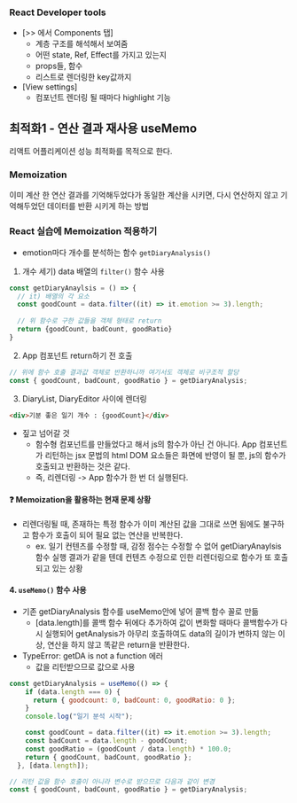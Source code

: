 ### React Developer tools
- [>> 에서 Components 탭]
  - 계층 구조를 해석해서 보여줌
  - 어떤 state, Ref, Effect를 가지고 있는지
  - props들, 함수
  - 리스트로 렌더링한 key값까지
- [View settings]
  - 컴포넌트 렌더링 될 때마다 highlight 기능

## 최적화1 - 연산 결과 재사용 useMemo
리액트 어플리케이션 성능 최적화를 목적으로 한다.

### Memoization
이미 계산 한 연산 결과를 기억해두었다가 동일한 계산을 시키면, 다시 연산하지 않고 기억해두었던 데이터를 반환 시키게 하는 방법

### React 실습에 Memoization 적용하기
- emotion마다 개수를 분석하는 함수 `getDiaryAnalysis()`
1. 개수 세기) data 배열의 `filter()` 함수 사용
```js
const getDiaryAnaylsis = () => {
  // it) 배열의 각 요소
  const goodCount = data.filter((it) => it.emotion >= 3).length;
  
  // 위 함수로 구한 값들을 객체 형태로 return
  return {goodCount, badCount, goodRatio}
}
```
2. App 컴포넌트 return하기 전 호출
```js
// 위에 함수 호출 결과값 객체로 반환하니까 여기서도 객체로 비구조적 할당
const { goodCount, badCount, goodRatio } = getDiaryAnalysis;
```
3. DiaryList, DiaryEditor 사이에 렌더링
```html
<div>기분 좋은 일기 개수 : {goodCount}</div>
```

- 짚고 넘어갈 것
  - 함수형 컴포넌트를 만들었다고 해서 js의 함수가 아닌 건 아니다. App 컴포넌트가 리턴하는 jsx 문법의 html DOM 요소들은 화면에 반영이 될 뿐, js의 함수가 호출되고 반환하는 것은 같다.
  - 즉, 리렌더링 -> App 함수가 한 번 더 실행된다.

#### ❓ Memoization을 활용하는 현재 문제 상황
- 리렌더링될 때, 존재하는 특정 함수가 이미 계산된 값을 그대로 쓰면 됨에도 불구하고 함수가 호출이 되어 필요 없는 연산을 반복한다.
  - ex. 일기 컨텐츠를 수정할 때, 감정 점수는 수정할 수 없어 getDiaryAnaylsis 함수 실행 결과가 같을 텐데 컨텐츠 수정으로 인한 리렌더링으로 함수가 또 호출되고 있는 상황

#### 4. `useMemo()` 함수 사용
- 기존 getDiaryAnalysis 함수를 useMemo안에 넣어 콜백 함수 꼴로 만듦
  - [data.length]를 콜백 함수 뒤에다 추가하여 값이 변화할 때마다 콜백함수가 다시 실행되어 getAnalysis가 아무리 호출하여도 data의 길이가 변하지 않는 이상, 연산을 하지 않고 똑같은 return을 반환한다.
- TypeError: getDA is not a function 에러
  - 값을 리턴받으므로 값으로 사용
```js
const getDiaryAnalysis = useMemo(() => {
    if (data.length === 0) {
      return { goodcount: 0, badCount: 0, goodRatio: 0 };
    }
    console.log("일기 분석 시작");

    const goodCount = data.filter((it) => it.emotion >= 3).length;
    const badCount = data.length - goodCount;
    const goodRatio = (goodCount / data.length) * 100.0;
    return { goodCount, badCount, goodRatio };
  }, [data.length]);

// 리턴 값을 함수 호출이 아니라 변수로 받으므로 다음과 같이 변경
const { goodCount, badCount, goodRatio } = getDiaryAnalysis;
```
